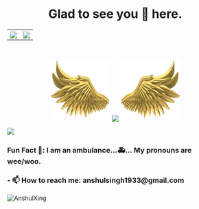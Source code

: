 <h1 align="center"> Glad to see you 👀 here. </h1>
<table>
<tr>

  
  
  <td align="center">
    
  
  
 <a href="https://github.com/AnshulXing">
    <img align="center" height="190px" src="https://github-readme-stats.vercel.app/api?username=AnshulXing&show_icons=true&locale=en&theme=radical"/>
  </a>
  </td>
  <td align="center">
  <a href="https://github.com/AnshulXing">
    <img align="center" height="190px" src="https://github-readme-stats.vercel.app/api/top-langs?username=AnshulXing&show_icons=true&locale=en&layout=compact&theme=radical" />
  </a>
  </td>
</p>
</details>
</table>

<br>
<p align="center">
  <a>
    <img height="140" width="140" src="https://github.com/AnshulXing/AnshulXing/blob/main/PNG/left.png">
    <img align="center" src="https://github-readme-streak-stats.herokuapp.com?user=AnshulXing&theme=java-dark&date_format=M%20j%5B%2C%20Y%5D&ring=E0640C&fire=FC2C2C&currStreakNum=15B5FF&sideNums=FC2C2C"/>
    <img height="140" width="140" src="https://github.com/AnshulXing/AnshulXing/blob/main/PNG/right.png">
  </a>
</p>

<img src="https://activity-graph.herokuapp.com/graph?username=AnshulXing&theme=react-dark&bg_color=00000000&color=037bfc&line=037bfc&point=00000000&area=true&hide_border=true">





<h3>Fun Fact 🦥: I am an ambulance...🚑...
My pronouns are wee/woo.</h3>
<h3>- 📫 How to reach me: anshulsingh1933@gmail.com</h3>

<img src="https://komarev.com/ghpvc/?username=anshawasthi01&label=Profile%20views&color=0e75b6&style=flat" alt="AnshulXing" />
